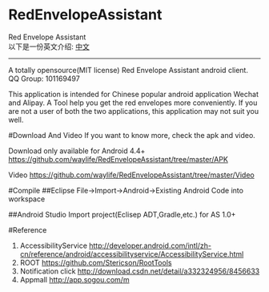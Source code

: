 # RedEnvelopeAssistant
Red Envelope Assistant  
以下是一份英文介绍:
[中文](/README.md)  


---
A totally opensource(MIT license) Red Envelope Assistant android client.
QQ Group: 101169497  

This application is intended for Chinese popular android application Wechat and Alipay. A Tool help you get the red envelopes more conveniently.
If you are not a user of both the two applications, this application may not suit you well.  

#Download And Video
If you want to know more, check the apk and video.

Download
only available for Android 4.4+
https://github.com/waylife/RedEnvelopeAssistant/tree/master/APK
   
Video     https://github.com/waylife/RedEnvelopeAssistant/tree/master/Video


#Compile
##Eclipse
File->Import->Android->Existing Android Code into workspace

##Android Studio
Import project(Eclisep ADT,Gradle,etc.) for AS 1.0+



#Reference
1. AccessibilityService http://developer.android.com/intl/zh-cn/reference/android/accessibilityservice/AccessibilityService.html
2. ROOT https://github.com/Stericson/RootTools  
3. Notification click http://download.csdn.net/detail/a332324956/8456633
4. Appmall http://app.sogou.com/m
